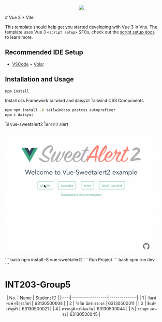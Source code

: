 <p align="center">
 <img src="https://media.giphy.com/media/W56iRg3BTRZJvzKGu5/giphy.gif" />
</p>
# Vue 3 + Vite

This template should help get you started developing with Vue 3 in Vite. The template uses Vue 3 `<script setup>` SFCs, check out the [script setup docs](https://v3.vuejs.org/api/sfc-script-setup.html#sfc-script-setup) to learn more.

## Recommended IDE Setup

- [VSCode](https://code.visualstudio.com/) + [Volar](https://marketplace.visualstudio.com/items?itemName=johnsoncodehk.volar)

## Installation and Usage

``` bash
npm install
```
Install css Framework tailwind and daisyUi Tailwind CSS Components
``` bash
npm npm install -D tailwindcss postcss autoprefixer
npm i daisyui
```
ใช้ vue-sweetalert2 ในการทำ alert <br>
<p align="center">
 <img src="https://raw.githubusercontent.com/avil13/vue-sweetalert2/master/packages/vue-sweetalert2/assets/vue-sweetalert2.gif" />
</p>
``` bash
npm install -S vue-sweetalert2 
```
Run Project
``` bash
npm run dev 
```
 

# INT203-Group5

<p align="center">
 | No. | Name              | Student ID   |
|:---:|-------------------|--------------|
|  1  |  กัณฑ์พงษ์ ศรีสุธาภัทร์   | 63130500004  |
|  2  | จิรสิน ฉัตร์บรรยงค์ | 63130500011  |
|  3  | ชินภัค เจริญศิริ | 63130500021 |
|  4  | ทรรศภูมิ คงนิธิเฉลิม  | 63130500044 |
|  5  |  ธรกฤษ แคนขา  | 63130500045 |
</p>

